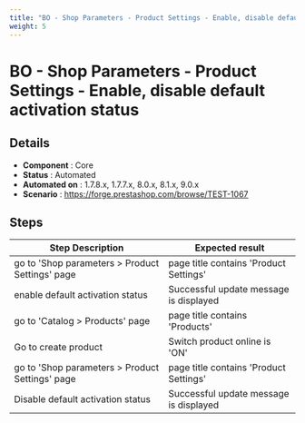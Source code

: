 ```yaml
---
title: "BO - Shop Parameters - Product Settings - Enable, disable default activation status"
weight: 5
---
```


# BO - Shop Parameters - Product Settings - Enable, disable default activation status
## Details
* **Component** : Core
* **Status** : Automated
* **Automated on** : 1.7.8.x, 1.7.7.x, 8.0.x, 8.1.x, 9.0.x
* **Scenario** : https://forge.prestashop.com/browse/TEST-1067

## Steps
| Step Description | Expected result |
| ----- | ----- |
| go to 'Shop parameters > Product Settings' page | page title contains 'Product Settings' |
| enable default activation status | Successful update message is displayed |
| go to 'Catalog > Products' page | page title contains 'Products' |
| Go to create product | Switch product online is 'ON' |
| go to 'Shop parameters > Product Settings' page | page title contains 'Product Settings' |
| Disable default activation status | Successful update message is displayed |
